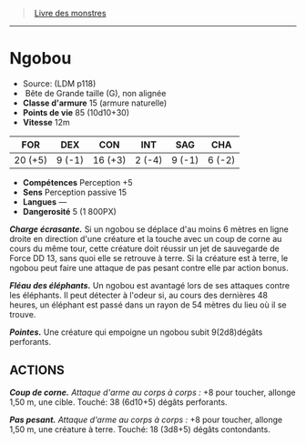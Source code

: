 ﻿> [Livre des monstres](tome_of_beasts.md)

---

# Ngobou

- Source: (LDM p118)
-  Bête de Grande taille (G), non alignée
- **Classe d'armure** 15 (armure naturelle)
- **Points de vie** 85 (10d10+30)
- **Vitesse** 12m

|FOR|DEX|CON|INT|SAG|CHA|
|---|---|---|---|---|---|
|20 (+5)|9 (-1)|16 (+3)|2 (-4)|9 (-1)|6 (-2)|

- **Compétences** Perception +5
- **Sens** Perception passive 15
- **Langues** —
- **Dangerosité** 5 (1 800PX)

**_Charge écrasante._** Si un ngobou se déplace d'au moins 6 mètres en ligne droite en direction d'une créature et la touche avec un coup de corne au cours du même tour, cette créature doit réussir un jet de sauvegarde de Force DD 13, sans quoi elle se retrouve à terre. Si la créature est à terre, le ngobou peut faire une attaque de pas pesant contre elle par action bonus.

**_Fléau des éléphants._** Un ngobou est avantagé lors de ses attaques contre les éléphants. Il peut détecter à l'odeur si, au cours des dernières 48 heures, un éléphant est passé dans un rayon de 54 mètres du lieu où il se trouve.

**_Pointes._** Une créature qui empoigne un ngobou subit 9(2d8)dégâts perforants.

## ACTIONS

**_Coup de corne._** _Attaque d'arme au corps à corps :_ +8 pour toucher, allonge 1,50 m, une cible. Touché: 38 (6d10+5) dégâts perforants.

**_Pas pesant._** _Attaque d'arme au corps à corps :_ +8 pour toucher, allonge 1,50 m, une créature à terre. Touché: 18 (3d8+5) dégâts contondants.

